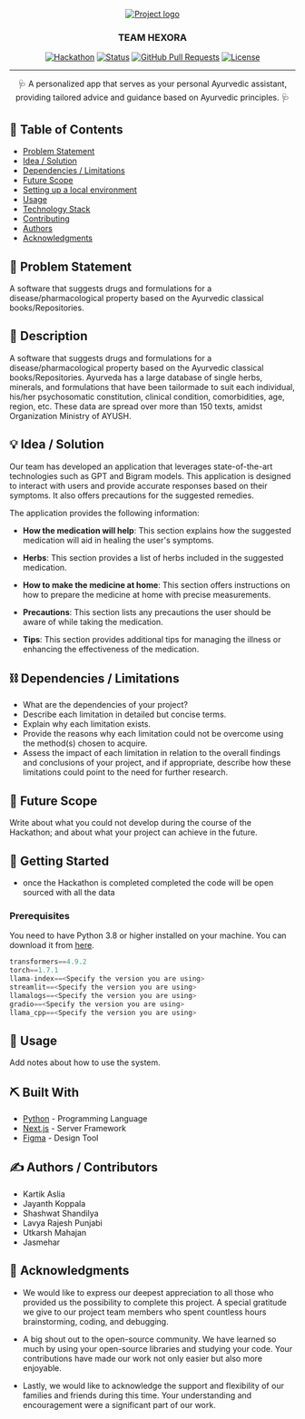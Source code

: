 <p align="center">
  <a href="" rel="noopener">
    <img src="https://i.imgur.com/AZ2iWek.png" alt="Project logo">
  </a>
</p>
<h3 align="center">TEAM HEXORA</h3>

<div align="center">

[![Hackathon](https://img.shields.io/badge/hackathon-name-orange.svg)](http://hackathon.url.com)
[![Status](https://img.shields.io/badge/status-active-success.svg)]()
[![GitHub Pull Requests](https://img.shields.io/github/issues-pr/kylelobo/The-Documentation-Compendium.svg)](https://github.com/kylelobo/The-Documentation-Compendium/pulls)
[![License](https://img.shields.io/badge/license-MIT-blue.svg)](LICENSE.md)

</div>

---

<p align="center"> 🩺 A personalized app that serves as your personal Ayurvedic assistant, providing tailored advice and guidance based on Ayurvedic principles. 🩺 </p>

## 📝 Table of Contents

- [Problem Statement](#problem_statement)
- [Idea / Solution](#idea)
- [Dependencies / Limitations](#limitations)
- [Future Scope](#future_scope)
- [Setting up a local environment](#getting_started)
- [Usage](#usage)
- [Technology Stack](#tech_stack)
- [Contributing](../CONTRIBUTING.md)
- [Authors](#authors)
- [Acknowledgments](#acknowledgments)

## 🧐 Problem Statement <a name="problem_statement"></a>

A software that suggests drugs and formulations for a disease/pharmacological property based on the Ayurvedic classical books/Repositories.

## 🧐 Description

A software that suggests drugs and formulations for a disease/pharmacological property based on the Ayurvedic classical books/Repositories. Ayurveda has a large database of single herbs, minerals, and formulations that have been tailormade to suit each individual, his/her psychosomatic constitution, clinical condition, comorbidities, age, region, etc. These data are spread over more than 150 texts, amidst Organization Ministry of AYUSH.

## 💡 Idea / Solution <a name="idea"></a>

Our team has developed an application that leverages state-of-the-art technologies such as GPT and Bigram models. This application is designed to interact with users and provide accurate responses based on their symptoms. It also offers precautions for the suggested remedies.

The application provides the following information:

- **How the medication will help**: This section explains how the suggested medication will aid in healing the user's symptoms.

- **Herbs**: This section provides a list of herbs included in the suggested medication.

- **How to make the medicine at home**: This section offers instructions on how to prepare the medicine at home with precise measurements.

- **Precautions**: This section lists any precautions the user should be aware of while taking the medication.

- **Tips**: This section provides additional tips for managing the illness or enhancing the effectiveness of the medication.

## ⛓️ Dependencies / Limitations <a name="limitations"></a>

- What are the dependencies of your project?
- Describe each limitation in detailed but concise terms.
- Explain why each limitation exists.
- Provide the reasons why each limitation could not be overcome using the method(s) chosen to acquire.
- Assess the impact of each limitation in relation to the overall findings and conclusions of your project, and if appropriate, describe how these limitations could point to the need for further research.

## 🚀 Future Scope <a name="future_scope"></a>

Write about what you could not develop during the course of the Hackathon; and about what your project can achieve in the future.

## 🏁 Getting Started <a name="getting_started"></a>

- once the Hackathon is completed completed the code will be open sourced with all the data 
### Prerequisites

You need to have Python 3.8 or higher installed on your machine. You can download it from [here](https://www.python.org/downloads/).

```python
transformers==4.9.2
torch==1.7.1
llama-index==<Specify the version you are using>
streamlit==<Specify the version you are using>
llamalogs==<Specify the version you are using>
gradio==<Specify the version you are using>
llama_cpp==<Specify the version you are using>
```
## 🎈 Usage <a name="usage"></a>

Add notes about how to use the system.

## ⛏️ Built With <a name="tech_stack"></a>

- [Python](https://www.python.org/) - Programming Language
- [Next.js](https://nextjs.org/) - Server Framework
- [Figma](https://www.figma.com/) - Design Tool

## ✍️ Authors / Contributors <a name="authors"></a>
- Kartik Aslia
- Jayanth Koppala
- Shashwat Shandilya
- Lavya Rajesh Punjabi
- Utkarsh Mahajan
- Jasmehar

## 🎉 Acknowledgments <a name="acknowledgments"></a>

- We would like to express our deepest appreciation to all those who provided us the possibility to complete this project. A special gratitude we give to our project team members who spent countless hours brainstorming, coding, and debugging. 

- A big shout out to the open-source community. We have learned so much by using your open-source libraries and studying your code. Your contributions have made our work not only easier but also more enjoyable.

- Lastly, we would like to acknowledge the support and flexibility of our families and friends during this time. Your understanding and encouragement were a significant part of our work.
